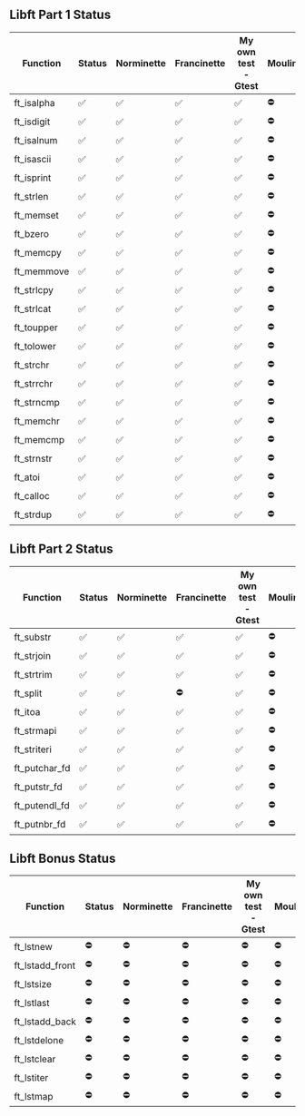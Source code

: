 
## Libft Part 1 Status
| Function | Status | Norminette | Francinette | My own test - Gtest | Moulinette
| --- | --- | --- | --- |--- | --- |
| ft_isalpha | ✅ | ✅ | ✅ | ✅ | ⛔️ |
| ft_isdigit | ✅ | ✅ | ✅ | ✅ | ⛔️ |
| ft_isalnum | ✅ | ✅ | ✅ | ✅ | ⛔️ |
| ft_isascii | ✅ | ✅ | ✅ | ✅ | ⛔️ |
| ft_isprint | ✅ | ✅ | ✅ | ✅ | ⛔️ |
| ft_strlen | ✅ | ✅ | ✅ | ✅ | ⛔️ |
| ft_memset | ✅ | ✅ | ✅ | ✅ | ⛔️ |
| ft_bzero | ✅ | ✅ | ✅ | ✅ | ⛔️ |
| ft_memcpy | ✅ | ✅ | ✅ | ✅ | ⛔️ |
| ft_memmove | ✅ | ✅ | ✅ | ✅ | ⛔️ |
| ft_strlcpy | ✅ | ✅ | ✅ | ✅ | ⛔️ |
| ft_strlcat | ✅ | ✅ | ✅ | ✅ | ⛔️ |
| ft_toupper | ✅ | ✅ | ✅ | ✅ | ⛔️ |
| ft_tolower | ✅ | ✅ | ✅ | ✅ | ⛔️ |
| ft_strchr | ✅ | ✅ | ✅ | ✅ | ⛔️ |
| ft_strrchr | ✅ | ✅ | ✅ | ✅ | ⛔️ |
| ft_strncmp | ✅ | ✅ | ✅ | ✅ | ⛔️ |
| ft_memchr | ✅ | ✅ | ✅ | ✅ | ⛔️ |
| ft_memcmp | ✅ | ✅ | ✅ | ✅ | ⛔️ |
| ft_strnstr | ✅ | ✅ | ✅ | ✅ | ⛔️ |
| ft_atoi | ✅ | ✅ | ✅ | ✅ | ⛔️ |
| ft_calloc | ✅ | ✅ | ✅ | ✅ | ⛔️ |
| ft_strdup | ✅ | ✅ | ✅ | ✅ | ⛔️ |

## Libft Part 2 Status
| Function | Status | Norminette | Francinette | My own test - Gtest | Moulinette
| --- | --- | --- | --- |--- | --- |
| ft_substr | ✅ | ✅ | ✅ | ✅ | ⛔️ |
| ft_strjoin | ✅ | ✅ | ✅ | ✅ | ⛔️ |
| ft_strtrim | ✅ | ✅ | ✅ | ✅ | ⛔️ |
| ft_split | ✅ | ✅ | ⛔️ | ✅ | ⛔️ |
| ft_itoa | ✅ | ✅ | ✅ | ✅ | ⛔️ |
| ft_strmapi | ✅ | ✅ | ✅ | ✅ | ⛔️ |
| ft_striteri | ✅ | ✅ | ✅ | ✅ | ⛔️ |
| ft_putchar_fd | ✅ | ✅ | ✅ | ✅ | ⛔️ |
| ft_putstr_fd | ✅ | ✅ | ✅ | ✅ | ⛔️ |
| ft_putendl_fd | ✅ | ✅ | ✅ | ✅ | ⛔️ |
| ft_putnbr_fd | ✅ | ✅ | ✅ | ✅ | ⛔️ |

## Libft Bonus Status
| Function | Status | Norminette | Francinette | My own test - Gtest | Moulinette
| --- | --- | --- | --- |--- | --- |
| ft_lstnew | ⛔️ | ⛔️ | ⛔️ | ⛔️ | ⛔️ |
| ft_lstadd_front | ⛔️ | ⛔️ | ⛔️ | ⛔️ | ⛔️ |
| ft_lstsize | ⛔️ | ⛔️ | ⛔️ | ⛔️ | ⛔️ |
| ft_lstlast | ⛔️ | ⛔️ | ⛔️ | ⛔️ | ⛔️ |
| ft_lstadd_back | ⛔️ | ⛔️ | ⛔️ | ⛔️ | ⛔️ |
| ft_lstdelone | ⛔️ | ⛔️ | ⛔️ | ⛔️ | ⛔️ |
| ft_lstclear | ⛔️ | ⛔️ | ⛔️ | ⛔️ | ⛔️ |
| ft_lstiter | ⛔️ | ⛔️ | ⛔️ | ⛔️ | ⛔️ |
| ft_lstmap | ⛔️ | ⛔️ | ⛔️ | ⛔️ | ⛔️ |
